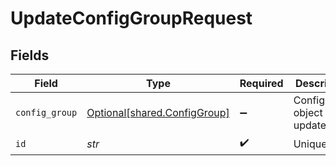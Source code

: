 # UpdateConfigGroupRequest


## Fields

| Field                                                              | Type                                                               | Required                                                           | Description                                                        |
| ------------------------------------------------------------------ | ------------------------------------------------------------------ | ------------------------------------------------------------------ | ------------------------------------------------------------------ |
| `config_group`                                                     | [Optional[shared.ConfigGroup]](../../models/shared/configgroup.md) | :heavy_minus_sign:                                                 | ConfigGroup object to be updated                                   |
| `id`                                                               | *str*                                                              | :heavy_check_mark:                                                 | Unique ID                                                          |